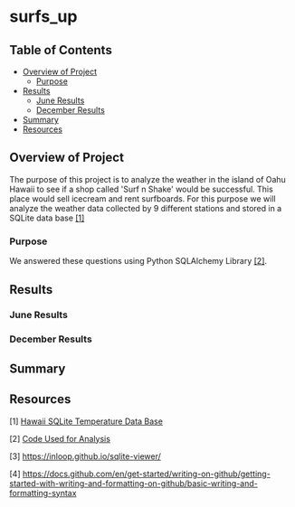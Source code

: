 # surfs_up

## Table of Contents
- [Overview of Project](#OverviewProject)
  * [Purpose](#purpose)
- [Results](#Results)
  * [June Results](#JunRes)
  * [December Results](#DecRes)
- [Summary](#Summary)
- [Resources](#Resources)

## <a name="OverviewProject"></a>Overview of Project

The purpose of this project is to analyze the weather in the island of Oahu Hawaii to see if a shop called 'Surf n Shake' would be successful. This place would sell icecream and rent surfboards. For this purpose we will analyze the weather data collected by 9 different stations and stored in a SQLite data base [[1]](#1)

### <a name="purpose"></a>Purpose


We answered these questions using Python SQLAlchemy Library [[2]](#2).

## <a name="Results"></a>Results

### <a name="JunRes"></a>June Results


### <a name="DecRes"></a>December Results

 

## <a name="Summary"></a> Summary

   

## <a name="Resources"></a>Resources

<a name="1">[1]</a> [Hawaii SQLite Temperature Data Base](https://github.com/tamiespinosa/surfs_up/blob/1f6d1fa61caf6a22e5d35e919601ad74e5d26c7d/hawaii.sqlite)

<a name="2">[2]</a> [Code Used for Analysis](https://github.com/tamiespinosa/surfs_up/blob/1f6d1fa61caf6a22e5d35e919601ad74e5d26c7d/SurfsUp_Challenge.ipynb)

[3] https://inloop.github.io/sqlite-viewer/

[4] https://docs.github.com/en/get-started/writing-on-github/getting-started-with-writing-and-formatting-on-github/basic-writing-and-formatting-syntax
